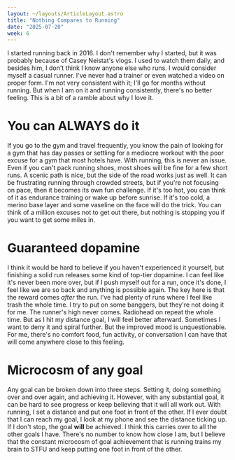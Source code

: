 ```yaml
---
layout: ~/layouts/ArticleLayout.astro
title: "Nothing Compares to Running"
date: "2025-07-20"
week: 6
---
```


I started running back in 2016. I don't remember why I started, but it was probably because of Casey Neistat's vlogs. I used to watch them daily, and besides him, I don't think I know anyone else who runs. I would consider myself a casual runner. I've never had a trainer or even watched a video on proper form. I'm not very consistent with it; I'll go for months without running. But when I am on it and running consistently, there's no better feeling. This is a bit of a ramble about why I love it.

# You can ALWAYS do it

If you go to the gym and travel frequently, you know the pain of looking for a gym that has day passes or settling for a mediocre workout with the poor excuse for a gym that most hotels have. With running, this is never an issue. Even if you can't pack running shoes, most shoes will be fine for a few short runs. A scenic path is nice, but the side of the road works just as well. It can be frustrating running through crowded streets, but if you're not focusing on pace, then it becomes its own fun challenge. If it's too hot, you can think of it as endurance training or wake up before sunrise. If it's too cold, a merino base layer and some vaseline on the face will do the trick. You can think of a million excuses not to get out there, but nothing is stopping you if you want to get some miles in.

# Guaranteed dopamine

I think it would be hard to believe if you haven't experienced it yourself, but finishing a solid run releases some kind of top-tier dopamine. I can feel like it's never been more over, but if I push myself out for a run, once it's done, I feel like we are so back and anything is possible again. The key here is that the reward comes _after_ the run. I've had plenty of runs where I feel like trash the whole time. I try to put on some banggers, but they're not doing it for me. The runner's high never comes. Radiohead on repeat the whole time. But as I hit my distance goal, I will feel better afterward. Sometimes I want to deny it and spiral further. But the improved mood is unquestionable. For me, there's no comfort food, fun activity, or conversation I can have that will come anywhere close to this feeling.

# Microcosm of any goal

Any goal can be broken down into three steps. Setting it, doing something over and over again, and achieving it. However, with any substantial goal, it can be hard to see progress or keep believing that it will all work out. With running, I set a distance and put one foot in front of the other. If I ever doubt that I can reach my goal, I look at my phone and see the distance ticking up. If I don't stop, the goal **will** be achieved. I think this carries over to all the other goals I have. There's no number to know how close I am, but I believe that the constant microcosm of goal achievement that is running trains my brain to STFU and keep putting one foot in front of the other.

